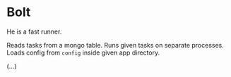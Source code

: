 # Bolt

He is a fast runner.

Reads tasks from a mongo table.
Runs given tasks on separate processes.
Loads config from `config` inside given app directory.

(...)
